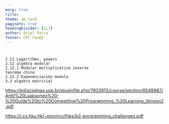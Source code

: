 ```yaml
---
marp: true
title: 
theme: am_nord
paginate: true
headingDivider: [2,3]
author: Ariel Parra
footer: CPC Γα=Ω5
---
```


<!-- _class: cover_e -->
<!-- _paginate: "" -->
<!-- _footer: ![](./img/GALLOS_black_rectangle_transparent.png) -->
<!-- _header: ![](./img/GALLO.png) -->

# <!-- fit -->



    2.11 Logarithms, powers
    2.12 algebra modular
    2.12.1 Modular multiplicative inverse
    teorema chino
    2.12.2 Exponenciación modula
    3.3	algebra matricial



https://edisciplinas.usp.br/pluginfile.php/7933913/course/section/6549987/Antti%20Laaksonen%20-%20Guide%20to%20Competitive%20Programming_%20Learning_Version2.pdf


<https://i.cs.hku.hk/~provinci/files/b2-programming_challenges.pdf>